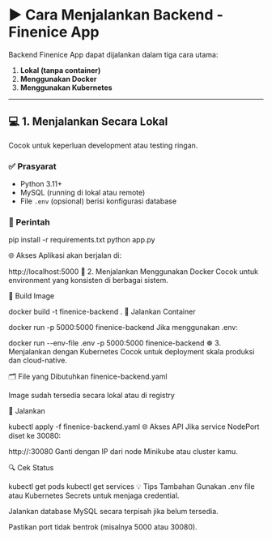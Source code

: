 # ▶️ Cara Menjalankan Backend - Finenice App

Backend Finenice App dapat dijalankan dalam tiga cara utama:

1. **Lokal (tanpa container)**
2. **Menggunakan Docker**
3. **Menggunakan Kubernetes**

---

## 💻 1. Menjalankan Secara Lokal

Cocok untuk keperluan development atau testing ringan.

### ✅ Prasyarat

- Python 3.11+
- MySQL (running di lokal atau remote)
- File `.env` (opsional) berisi konfigurasi database

### 🔧 Perintah

pip install -r requirements.txt
python app.py

🌐 Akses
Aplikasi akan berjalan di:

http://localhost:5000
🐳 2. Menjalankan Menggunakan Docker
Cocok untuk environment yang konsisten di berbagai sistem.

🔨 Build Image

docker build -t finenice-backend .
🚀 Jalankan Container

docker run -p 5000:5000 finenice-backend
Jika menggunakan .env:

docker run --env-file .env -p 5000:5000 finenice-backend
☸️ 3. Menjalankan dengan Kubernetes
Cocok untuk deployment skala produksi dan cloud-native.

🗂 File yang Dibutuhkan
finenice-backend.yaml

Image sudah tersedia secara lokal atau di registry

🚀 Jalankan

kubectl apply -f finenice-backend.yaml
🌐 Akses API
Jika service NodePort diset ke 30080:

http://<node-ip>:30080
Ganti <node-ip> dengan IP dari node Minikube atau cluster kamu.

🔍 Cek Status

kubectl get pods
kubectl get services
💡 Tips Tambahan
Gunakan .env file atau Kubernetes Secrets untuk menjaga credential.

Jalankan database MySQL secara terpisah jika belum tersedia.

Pastikan port tidak bentrok (misalnya 5000 atau 30080).

